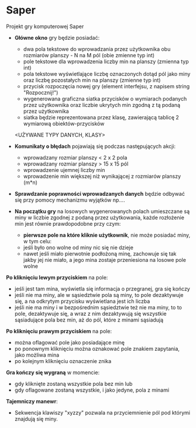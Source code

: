# Saper
Projekt gry komputerowej Saper

* **Główne okno** gry będzie posiadać:
  * dwa pola tekstowe do wprowadzania przez użytkownika obu rozmiarów planszy - N na M pól (obie zmienne typ int)
  * pole tekstowe dla wprowadzenia liczby min na planszy (zmienna typ int)
  * pola tekstowe wyświetlające liczbę oznaczonych dotąd pól jako miny oraz liczbę pozostałych min na planszy (zmienne typ int)
  * przycisk rozpoczęcia nowej gry (element interfejsu, z napisem string "Rozpocznij!")
  * wygenerowana graficzna siatka przycisków o wymiarach podanych przez użytkownika oraz liczbie ukrytych min zgodną z tą
  podaną przez użytkownika
   - siatka będzie reprezentowana przez klasę, zawierającą tablicę 2 wymiarową obiektów-przycisków
  
  <UŻYWANE TYPY DANYCH, KLASY>
  
* **Komunikaty o błędach** pojawiają się podczas następujących akcji:
  * wprowadzany rozmiar planszy < 2 x 2 pola
  * wprowadzany rozmiar planszy > 15 x 15 pól
  * wprowadzenie ujemnej liczby min
  * wprowadzenie min większej niż wynikającej z rozmiarów planszy (m*n)
  
* **Sprawdzanie poprawności wprowadzanych danych** będzie odbywać się przy pomocy mechanizmu wyjątków np....

* **Na początku gry** na losowych wygenerowanych polach umieszczane są miny w liczbie zgodnej z podaną przez użytkowania, każde rozłożenie min jest równie prawdopodobne przy czym:
  * **pierwsze pole na które kliknie użytkownik**, nie może posiadać miny, w tym celu:
  - jeśli było ono wolne od miny nic się nie dzieje
  - nawet jeśli miało pierwotnie podłożoną minę, zachowuje się tak jakby jej nie miało, a jego mina zostaje przeniesiona na losowe pole wolne
  
**Po kliknięciu lewym przyciskiem** na pole:
 * jeśli jest tam mina, wyświetla się informacja o przegranej, gra się kończy
 * jeśli nie ma miny, ale w sąsiedztwie pola są miny, to pole dezaktywuje się, a na odkrytym przycisku wyświetlana jest ich liczba
 * jeśli nie ma miny i w bezpośrednim sąsiedztwie też nie ma miny, to to pole, dezaktywuje się, a wraz z nim dezaktywują się wszystkie sąsiadujące pola bez min, aż do pól, które z minami sąsiadują
 
**Po kliknięciu prawym przyciskiem** na pole:
 * można oflagować pole jako posiadające minę
 * po ponownym kliknięciu można oznakować pole znakiem zapytania, jako możliwa mina
 * po kolejnym kliknięciu oznaczenie znika
 
**Gra kończy się wygraną** w momencie:
 * gdy kliknięte zostaną wszystkie pola bez min lub
 * gdy oflagowane zostaną wszystkie, i jako jedyne, pola z minami
 
 **Tajemniczy manewr**:
 * Sekwencja klawiszy "xyzzy" pozwala na przyciemnienie pól pod którymi znajdują się miny.
 
 
 



 
  
  

